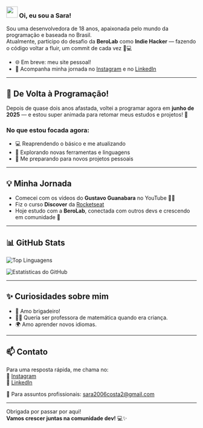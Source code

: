 ### <img src="https://raw.githubusercontent.com/MartinHeinz/MartinHeinz/master/wave.gif" width="30px"> Oi, eu sou a Sara!

Sou uma desenvolvedora de 18 anos, apaixonada pelo mundo da programação e baseada no Brasil.  
Atualmente, participo do desafio da **BeroLab** como **Indie Hacker** — fazendo o código voltar a fluir, um commit de cada vez 🧠💻

- 🌐 Em breve: meu site pessoal!
- 📱 Acompanha minha jornada no [Instagram](https://www.instagram.com/_.saracsg._/) e no [LinkedIn](https://www.linkedin.com/in/sara-costa-013854282/)

---

## 🔁 De Volta à Programação!

Depois de quase dois anos afastada, voltei a programar agora em **junho de 2025** — e estou super animada para retomar meus estudos e projetos! 💪

### No que estou focada agora:
- 💻 Reaprendendo o básico e me atualizando
- 🌱 Explorando novas ferramentas e linguagens
- 🔧 Me preparando para novos projetos pessoais

---

## 💡 Minha Jornada

- Comecei com os vídeos do **Gustavo Guanabara** no YouTube 👨‍🏫  
- Fiz o curso **Discover** da [Rocketseat](https://www.rocketseat.com.br/discover)  
- Hoje estudo com a **BeroLab**, conectada com outros devs e crescendo em comunidade 🤝

---

## 📊 GitHub Stats

![Top Linguagens](https://github-readme-stats.vercel.app/api/top-langs/?username=sarahmax0&layout=compact&theme=dark)

![Estatísticas do GitHub](https://github-readme-stats.vercel.app/api?username=sarahmax0&show_icons=true&theme=dark)

---

## ✨ Curiosidades sobre mim

- 🍫 Amo brigadeiro!
- 👩‍🏫 Queria ser professora de matemática quando era criança.
- 🌍 Amo aprender novos idiomas.

---

## 📫 Contato

Para uma resposta rápida, me chama no:  
📸 [Instagram](https://www.instagram.com/_.saracsg._/)  
💼 [LinkedIn](https://www.linkedin.com/in/sara-costa-013854282/)

📧 Para assuntos profissionais: sara2006costa2@gmail.com  

---

Obrigada por passar por aqui!  
**Vamos crescer juntas na comunidade dev!** 💻✨
